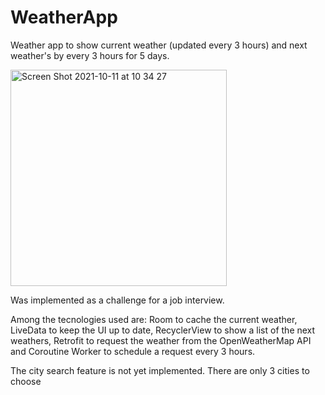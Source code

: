# WeatherApp
Weather app to show current weather (updated every 3 hours) and next weather's by every 3 hours for 5 days.

<img width="346" alt="Screen Shot 2021-10-11 at 10 34 27" src="https://user-images.githubusercontent.com/18215320/136808789-241cd7e8-e988-4ea4-8972-b602c2728bb4.png">

Was implemented as a challenge for a job interview.

Among the tecnologies used are: Room to cache the current weather, LiveData to keep the UI up to date, RecyclerView to show a list of the next weathers, Retrofit to request the weather from the OpenWeatherMap API and Coroutine Worker to schedule a request every 3 hours.

The city search feature is not yet implemented. There are only 3 cities to choose
